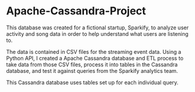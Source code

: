 # Apache-Cassandra-Project
This database was created for a fictional startup, Sparkify, to analyze user activity and song data in order to help understand what users are listening to.

The data is contained in CSV files for the streaming event data. Using a Python API, I created a Apache Cassandra database and ETL process to take data from those CSV files, process it into tables in the Cassandra database, and test it against queries from the Sparkify analytics team.

This Cassandra database uses tables set up for each individual query. 
